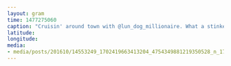 ```yaml
---
layout: gram
time: 1477275060
caption: "Cruisin' around town with @lun_dog_millionaire. What a stinker. ❤️"
latitude: 
longitude: 
media:
- media/posts/201610/14553249_1702419663413204_4754349881219350528_n_17843553556163151.jpg
---
```

